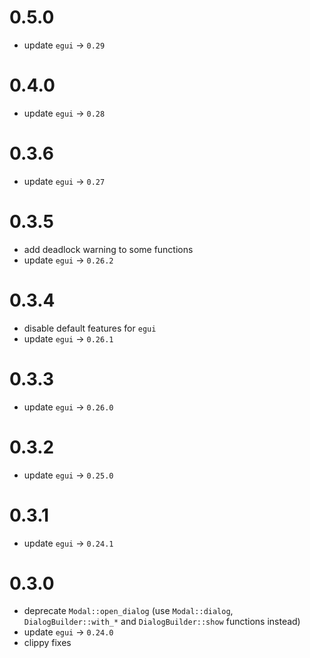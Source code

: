 # 0.5.0
 - update `egui` -> `0.29`

# 0.4.0
 - update `egui` -> `0.28`

# 0.3.6
 - update `egui` -> `0.27`

# 0.3.5
 - add deadlock warning to some functions
 - update `egui` -> `0.26.2`
  
# 0.3.4
 - disable default features for `egui`
 - update `egui` -> `0.26.1`

# 0.3.3
 - update `egui` -> `0.26.0`

# 0.3.2
 - update `egui` -> `0.25.0`

# 0.3.1
 - update `egui` -> `0.24.1`

# 0.3.0
 - deprecate `Modal::open_dialog` (use `Modal::dialog`, `DialogBuilder::with_*` and `DialogBuilder::show` functions instead) 
 - update `egui` -> `0.24.0`
 - clippy fixes
